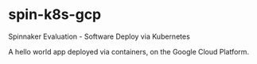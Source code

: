 # spin-k8s-gcp
Spinnaker Evaluation - Software Deploy via Kubernetes 

A hello world app deployed via containers, on the Google Cloud Platform.

